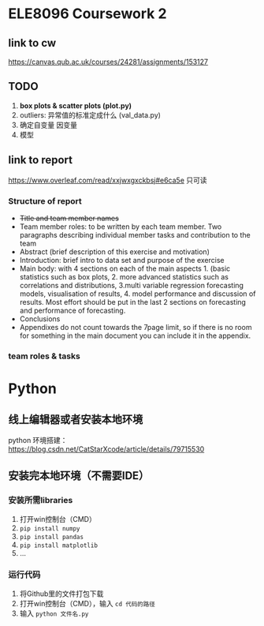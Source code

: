 # ELE8096 Coursework 2
## link to cw
https://canvas.qub.ac.uk/courses/24281/assignments/153127

## TODO
1. **box plots & scatter plots (plot.py)**
2. outliers: 异常值的标准定成什么 (val_data.py)
3. 确定自变量 因变量
4. 模型

## link to report
https://www.overleaf.com/read/xxjwxgxckbsj#e6ca5e
只可读
### Structure of report
- ~~Title and team member names~~
- Team member roles: to be written by each team member. Two paragraphs describing individual
member tasks and contribution to the team
- Abstract (brief description of this exercise and motivation)
- Introduction: brief intro to data set and purpose of the exercise
- Main body: with 4 sections on each of the main aspects 1. (basic statistics such as box plots, 2. more
advanced statistics such as correlations and distributions, 3.multi variable regression forecasting
models, visualisation of results, 4. model performance and discussion of results. Most effort should
be put in the last 2 sections on forecasting and performance of forecasting.
- Conclusions
- Appendixes do not count towards the 7page limit, so if there is no room for something in the main
document you can include it in the appendix.

### team roles & tasks

# Python
## 线上编辑器或者安装本地环境
python 环境搭建：  https://blog.csdn.net/CatStarXcode/article/details/79715530
## 安装完本地环境（不需要IDE）
### 安装所需libraries
1. 打开win控制台（CMD）
2. `pip install numpy`
3. `pip install pandas`
4. `pip install matplotlib`
5. ...

### 运行代码
1. 将Github里的文件打包下载
2. 打开win控制台（CMD），输入 `cd 代码的路径` 
3. 输入 `python 文件名.py`
